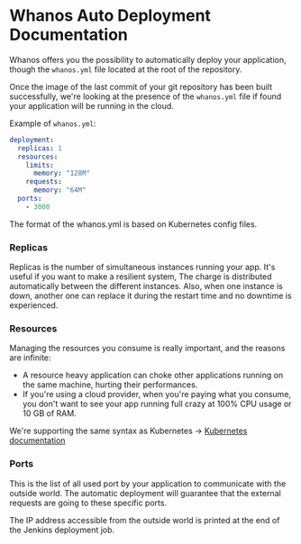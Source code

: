 # Whanos Auto Deployment Documentation

Whanos offers you the possibility to automatically deploy your application, though the `whanos.yml` file located at the root of the repository.

Once the image of the last commit of your git repository has been built successfully, we're looking at the presence of the `whanos.yml` file if found your application will be running in the cloud.

Example of `whanos.yml`:
```yaml
deployment:
  replicas: 1
  resources:
    limits:
      memory: "128M"
    requests:
      memory: "64M"
  ports:
    - 3000
```

The format of the whanos.yml is based on Kubernetes config files.

### Replicas
Replicas is the number of simultaneous instances running your app.
It's useful if you want to make a resilient system, The charge is distributed automatically between the different instances. 
Also, when one instance is down, another one can replace it during the restart time and no downtime is experienced.

### Resources
Managing the resources you consume is really important, and the reasons are infinite:
- A resource heavy application can choke other applications running on the same machine, hurting their performances.
- If you're using a cloud provider, when you're paying what you consume, you don't want to see your app running full crazy at 100% CPU usage or 10 GB of RAM.

We're supporting the same syntax as Kubernetes -> [Kubernetes documentation](https://kubernetes.io/docs/concepts/configuration/manage-resources-containers/#resource-requests-and-limits-of-pod-and-container)

### Ports
This is the list of all used port by your application to communicate with the outside world. The automatic deployment will guarantee that the external requests are going to these specific ports.

The IP address accessible from the outside world is printed at the end of the Jenkins deployment job.